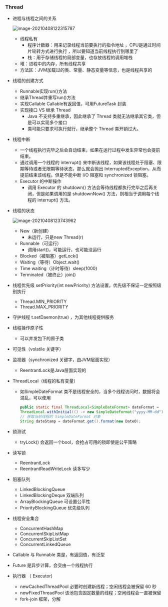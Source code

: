 ### Thread

- 进程与线程之间的关系

  ![image-20210408122315787](C:\Users\yz\AppData\Roaming\Typora\typora-user-images\image-20210408122315787.png)

  - 线程私有
    - 程序计数器：用来记录线程当前要执行的指令地址 ，CPU是通过时间片轮转方式进行执行 ，所以要知道当前线程执行到哪里了
    - 栈：用于存储线程的局部变量，也存放线程的调用堆栈
  - 堆：进程中的内存，所有线程共享
  - 方法区：JVM加载过的类、常量、静态变量等信息，也是线程共享的

- 线程的创建方式

  - Runnable实现run()方法
  - 继承Thread并重写run()方法
  - 实现Callable<T> Callable有返回值，可用FutureTask 封装
  - 实现接口 VS 继承 Thread
    - Java 不支持多重继承，因此继承了 Thread 类就无法继承其它类，但是可以实现多个接口
    - 类可能只要求可执行就行，继承整个 Thread 类开销过大。

- 线程中断

  - 一个线程执行完毕之后会自动结束，如果在运行过程中发生异常也会提前结束。
  - 通过调用一个线程的 interrupt() 来中断该线程，如果该线程处于阻塞、限期等待或者无限期等待状态，那么就会抛出 InterruptedException，从而提前结束该线程。但是不能中断 I/O 阻塞和 synchronized 锁阻塞。
  - Executor 的中断操作
    - 调用 Executor 的 shutdown() 方法会等待线程都执行完毕之后再关闭，但是如果调用的是 shutdownNow() 方法，则相当于调用每个线程的 interrupt() 方法。

- 线程的状态

  ![image-20210408123743962](C:\Users\yz\AppData\Roaming\Typora\typora-user-images\image-20210408123743962.png)

  - New（新创建）
    - 未运行，只是new Thread(r)
  - Runnable（可运行）
    - 调用start()，可能运行，也可能没运行
  - Blocked（被阻塞）getLock()
  - Waiting（等待）Object.wait()
  - Time waiting（计时等待）sleep(1000)
  - Terminated（被终止）join()

- 线程优先级  setPriority(int newPriority) 方法设置，优先级不保证一定按照级别执行

  - Thread.MIN_PRIORITY  
  - Thread.MAX_PRIORITY  

- 守护线程 t.setDaemon(true) ，为其他线程提供服务

- 线程操作原子性

  - 可以并发包下的原子类

- 可见性（volatile 关键字）

- 监视器（synchronized 关键字，由JVM层面实现）

  - ReentrantLock是Java层面实现的

- ThreadLocal（线程的私有变量）

  - 如SimpleDateFormat 类不是线程安全的，当多个线程访问时，数据将会混乱，可以使用

    ```java
    public static final ThreadLocal<SimpleDateFormat> dateFormat =
    ThreadLocal.withInitial(() -> new SimpleDateFormat("yyyy-MM-dd"));
    // 获取当前线程的 SimpleDateFormat 对象
    String dateStamp = dateFormat.get().format(new DateO);
    ```

- 锁测试

  - tryLock() 会返回一个bool，会抢占可用的锁即使是公平策略

- 读写锁

  - ReentrantLock  
  - ReentrantReadWriteLock  读多写少

- 阻塞队列

  - LinkedBlockingQueue  
  - LinkedBlockingDeque  双端队列
  - ArrayBlockingQueue  可设置公平性
  - PriorityBlockingQueue  优先级队列

- 线程安全集合

  - ConcurrentHashMap  
  - ConcurrentSkipListMap  
  - ConcurrentSkipListSet  
  - ConcurrentLinkedQueue  

- Callable 与 Runnable  类是，有返回值，有泛型

- Future  是异步计算，会交由一个线程执行

- 执行器 （ Executor)  

  - newCachedThreadPool 必要时创建新线程；空闲线程会被保留 60 秒
  - newFixedThreadPool 该池包含固定数量的线程；空闲线程会一直被保留
  - fork-join  框架，分解

  

